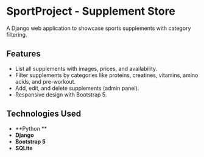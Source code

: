 # SportProject - Supplement Store

A Django web application to showcase sports supplements with category filtering.

## Features

- List all supplements with images, prices, and availability.
- Filter supplements by categories like proteins, creatines, vitamins, amino acids, and pre-workout.
- Add, edit, and delete supplements (admin panel).
- Responsive design with Bootstrap 5.

## Technologies Used

- **Python ** 
- **Django**
- **Bootstrap 5**
- **SQLite**
